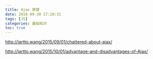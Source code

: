 ```yaml
---
title: Ajax 原理
date: 2018-09-30 17:20:31
tags: [JS]
categories: 基础知识
toc: true
---
```


http://jartto.wang/2015/09/01/chattered-about-ajax/

http://jartto.wang/2015/10/01/advantage-and-disadvantages-of-Ajax/